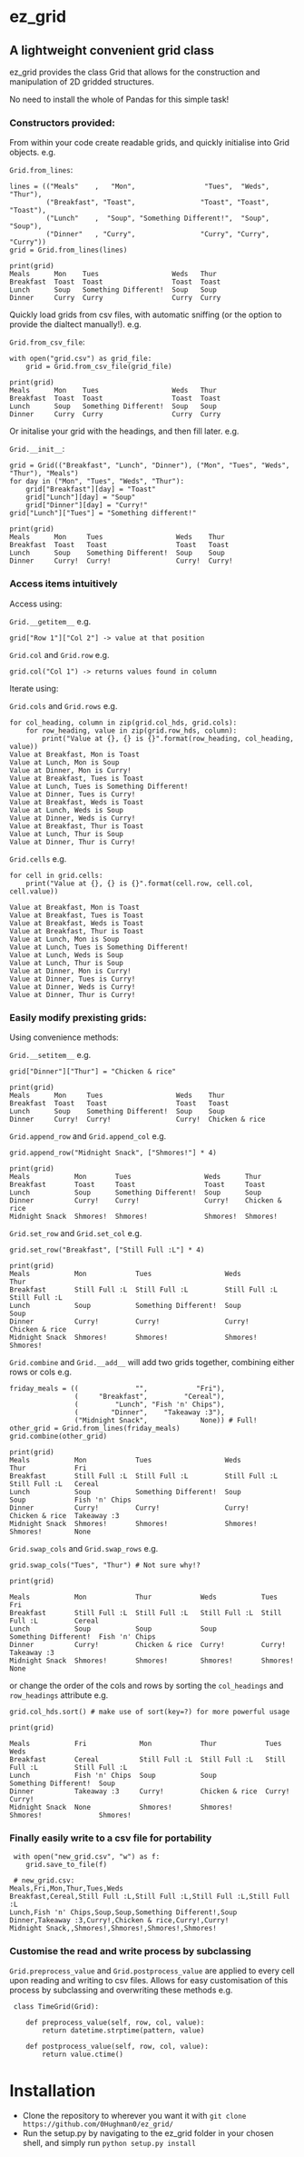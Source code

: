 # ez_grid

## A lightweight convenient grid class

ez_grid provides the class Grid that allows for the construction and manipulation of 2D gridded structures.

No need to install the whole of Pandas for this simple task!

### Constructors provided:

From within your code create readable grids, and quickly initialise into Grid objects. e.g.

`Grid.from_lines`:

    lines = (("Meals"    ,   "Mon",                 "Tues",  "Weds",  "Thur"),
             ("Breakfast", "Toast",                "Toast", "Toast", "Toast"),
             ("Lunch"    ,  "Soup", "Something Different!",  "Soup",  "Soup"),
             ("Dinner"   , "Curry",                "Curry", "Curry", "Curry"))
    grid = Grid.from_lines(lines)

    print(grid)
    Meals      Mon    Tues                  Weds   Thur
    Breakfast  Toast  Toast                 Toast  Toast
    Lunch      Soup   Something Different!  Soup   Soup
    Dinner     Curry  Curry                 Curry  Curry


Quickly load grids from csv files, with automatic sniffing (or the option to provide the dialtect manually!). e.g.

`Grid.from_csv_file`:

    with open("grid.csv") as grid_file:
        grid = Grid.from_csv_file(grid_file)

    print(grid)
    Meals      Mon    Tues                  Weds   Thur
    Breakfast  Toast  Toast                 Toast  Toast
    Lunch      Soup   Something Different!  Soup   Soup
    Dinner     Curry  Curry                 Curry  Curry

Or initalise your grid with the headings, and then fill later. e.g.

`Grid.__init__`:

    grid = Grid(("Breakfast", "Lunch", "Dinner"), ("Mon", "Tues", "Weds", "Thur"), "Meals")
    for day in ("Mon", "Tues", "Weds", "Thur"):
        grid["Breakfast"][day] = "Toast"
        grid["Lunch"][day] = "Soup"
        grid["Dinner"][day] = "Curry!"
    grid["Lunch"]["Tues"] = "Something different!"

    print(grid)
    Meals      Mon     Tues                  Weds    Thur
    Breakfast  Toast   Toast                 Toast   Toast
    Lunch      Soup    Something Different!  Soup    Soup
    Dinner     Curry!  Curry!                Curry!  Curry!

### Access items intuitively

Access using:

`Grid.__getitem__` e.g.

    grid["Row 1"]["Col 2"] -> value at that position

`Grid.col` and `Grid.row` e.g.

    grid.col("Col 1") -> returns values found in column

Iterate using:

`Grid.cols` and `Grid.rows` e.g.

    for col_heading, column in zip(grid.col_hds, grid.cols):
        for row_heading, value in zip(grid.row_hds, column):
            print("Value at {}, {} is {}".format(row_heading, col_heading, value))
    Value at Breakfast, Mon is Toast
    Value at Lunch, Mon is Soup
    Value at Dinner, Mon is Curry!
    Value at Breakfast, Tues is Toast
    Value at Lunch, Tues is Something Different!
    Value at Dinner, Tues is Curry!
    Value at Breakfast, Weds is Toast
    Value at Lunch, Weds is Soup
    Value at Dinner, Weds is Curry!
    Value at Breakfast, Thur is Toast
    Value at Lunch, Thur is Soup
    Value at Dinner, Thur is Curry!

`Grid.cells` e.g.

    for cell in grid.cells:
        print("Value at {}, {} is {}".format(cell.row, cell.col, cell.value))

    Value at Breakfast, Mon is Toast
    Value at Breakfast, Tues is Toast
    Value at Breakfast, Weds is Toast
    Value at Breakfast, Thur is Toast
    Value at Lunch, Mon is Soup
    Value at Lunch, Tues is Something Different!
    Value at Lunch, Weds is Soup
    Value at Lunch, Thur is Soup
    Value at Dinner, Mon is Curry!
    Value at Dinner, Tues is Curry!
    Value at Dinner, Weds is Curry!
    Value at Dinner, Thur is Curry!

### Easily modify prexisting grids:

Using convenience methods:

`Grid.__setitem__` e.g.

    grid["Dinner"]["Thur"] = "Chicken & rice"

    print(grid)
    Meals      Mon     Tues                  Weds    Thur
    Breakfast  Toast   Toast                 Toast   Toast
    Lunch      Soup    Something Different!  Soup    Soup
    Dinner     Curry!  Curry!                Curry!  Chicken & rice

`Grid.append_row` and `Grid.append_col` e.g.

    grid.append_row("Midnight Snack", ["Shmores!"] * 4)

    print(grid)
    Meals           Mon       Tues                  Weds      Thur
    Breakfast       Toast     Toast                 Toast     Toast
    Lunch           Soup      Something Different!  Soup      Soup
    Dinner          Curry!    Curry!                Curry!    Chicken & rice
    Midnight Snack  Shmores!  Shmores!              Shmores!  Shmores!

`Grid.set_row` and `Grid.set_col` e.g.

    grid.set_row("Breakfast", ["Still Full :L"] * 4)

    print(grid)
    Meals           Mon            Tues                  Weds           Thur
    Breakfast       Still Full :L  Still Full :L         Still Full :L  Still Full :L
    Lunch           Soup           Something Different!  Soup           Soup
    Dinner          Curry!         Curry!                Curry!         Chicken & rice
    Midnight Snack  Shmores!       Shmores!              Shmores!       Shmores!

`Grid.combine` and `Grid.__add__` will add two grids together, combining either rows or cols e.g.

    friday_meals = ((              "",            "Fri"),
                    (     "Breakfast",         "Cereal"),
                    (         "Lunch", "Fish 'n' Chips"),
                    (        "Dinner",    "Takeaway :3"),
                    ("Midnight Snack",             None)) # Full!
    other_grid = Grid.from_lines(friday_meals)
    grid.combine(other_grid)

    print(grid)
    Meals           Mon            Tues                  Weds           Thur            Fri
    Breakfast       Still Full :L  Still Full :L         Still Full :L  Still Full :L   Cereal
    Lunch           Soup           Something Different!  Soup           Soup            Fish 'n' Chips
    Dinner          Curry!         Curry!                Curry!         Chicken & rice  Takeaway :3
    Midnight Snack  Shmores!       Shmores!              Shmores!       Shmores!        None

`Grid.swap_cols` and `Grid.swap_rows` e.g.

    grid.swap_cols("Tues", "Thur") # Not sure why!?

    print(grid)

    Meals           Mon            Thur            Weds           Tues                  Fri
    Breakfast       Still Full :L  Still Full :L   Still Full :L  Still Full :L         Cereal
    Lunch           Soup           Soup            Soup           Something Different!  Fish 'n' Chips
    Dinner          Curry!         Chicken & rice  Curry!         Curry!                Takeaway :3
    Midnight Snack  Shmores!       Shmores!        Shmores!       Shmores!              None

or change the order of the cols and rows by sorting the `col_headings` and `row_headings` attribute e.g.

    grid.col_hds.sort() # make use of sort(key=?) for more powerful usage

    print(grid)

    Meals           Fri             Mon            Thur            Tues                  Weds
    Breakfast       Cereal          Still Full :L  Still Full :L   Still Full :L         Still Full :L
    Lunch           Fish 'n' Chips  Soup           Soup            Something Different!  Soup
    Dinner          Takeaway :3     Curry!         Chicken & rice  Curry!                Curry!
    Midnight Snack  None            Shmores!       Shmores!        Shmores!              Shmores!

### Finally easily write to a csv file for portability

     with open("new_grid.csv", "w") as f:
        grid.save_to_file(f)

     # new_grid.csv:
    Meals,Fri,Mon,Thur,Tues,Weds
    Breakfast,Cereal,Still Full :L,Still Full :L,Still Full :L,Still Full :L
    Lunch,Fish 'n' Chips,Soup,Soup,Something Different!,Soup
    Dinner,Takeaway :3,Curry!,Chicken & rice,Curry!,Curry!
    Midnight Snack,,Shmores!,Shmores!,Shmores!,Shmores!

### Customise the read and write process by subclassing

`Grid.preprocess_value` and `Grid.postprocess_value` are applied to every cell upon reading and writing to
csv files. Allows for easy customisation of this process by subclassing and overwriting these methods e.g.

     class TimeGrid(Grid):

        def preprocess_value(self, row, col, value):
            return datetime.strptime(pattern, value)

        def postprocess_value(self, row, col, value):
            return value.ctime()

# Installation

* Clone the repository to wherever you want it with `git clone https://github.com/0Hughman0/ez_grid/`
* Run the setup.py by navigating to the ez_grid folder in your chosen shell, and simply run `python setup.py install`
